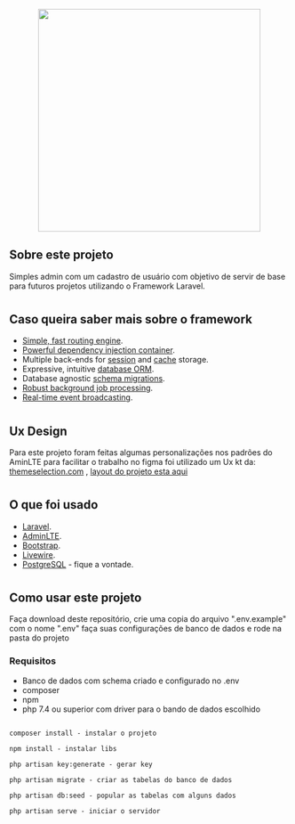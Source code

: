 <p align="center"><a href="https://laravel.com" target="_blank"><img src="https://raw.githubusercontent.com/laravel/art/master/logo-lockup/5%20SVG/2%20CMYK/1%20Full%20Color/laravel-logolockup-cmyk-red.svg" width="400"></a></p>

## Sobre este projeto

Simples admin com um cadastro de usuário com objetivo de servir de base para futuros projetos utilizando o Framework Laravel.

#

## Caso queira saber mais sobre o framework

-   [Simple, fast routing engine](https://laravel.com/docs/routing).
-   [Powerful dependency injection container](https://laravel.com/docs/container).
-   Multiple back-ends for [session](https://laravel.com/docs/session) and [cache](https://laravel.com/docs/cache) storage.
-   Expressive, intuitive [database ORM](https://laravel.com/docs/eloquent).
-   Database agnostic [schema migrations](https://laravel.com/docs/migrations).
-   [Robust background job processing](https://laravel.com/docs/queues).
-   [Real-time event broadcasting](https://laravel.com/docs/broadcasting).

#

## Ux Design

Para este projeto foram feitas algumas personalizações nos padrões do AminLTE para facilitar o trabalho no figma foi utilizado
um Ux kt da: [themeselection.com](https://themeselection.com) , [layout do projeto esta aqui](https://www.figma.com/file/Qpm5wCdVgfaaY3YEcG5KW2/LaravelAdminLTELiveWire?node-id=15201%3A2437)

#

## O que foi usado

-   [Laravel](https://laravel.com/).
-   [AdminLTE](https://adminlte.io/themes/v3/).
-   [Bootstrap](https://getbootstrap.com/).
-   [Livewire](https://laravel-livewire.com/).
-   [PostgreSQL](https://www.postgresql.org/) - fique a vontade.

#

## Como usar este projeto

Faça download deste repositório, crie uma copia do arquivo ".env.example" com o nome ".env" faça suas configurações de banco de dados e rode na pasta do projeto

### Requisitos

-   Banco de dados com schema criado e configurado no .env
-   composer
-   npm
-   php 7.4 ou superior com driver para o bando de dados escolhido

```

composer install - instalar o projeto

npm install - instalar libs

php artisan key:generate - gerar key

php artisan migrate - criar as tabelas do banco de dados

php artisan db:seed - popular as tabelas com alguns dados

php artisan serve - iniciar o servidor

```
